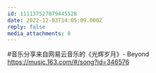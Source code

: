 ```yaml
---
id: 111137527879445528
date: 2022-12-03T14:05:09.000Z
reply: false
media_attachments: 0
---
```


#音乐分享来自网易云音乐的《光辉岁月》- Beyond https://music.163.com/#/song?id=346576

